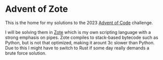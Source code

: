 # Advent of Zote

This is the home for my solutions to the 2023 [Advent of Code](https://adventofcode.com) challenge.

I will be solving them in [Zote](https://github.com/kvgeijer/zote) which is my own scripting language with a strong emphasis on pipes. Zote compiles to stack-based bytecode such as Python, but is not that optimized, making it arount 3c slower than Python. Due to this I might have to switch to Rust if some day really demands a brute force solution.

